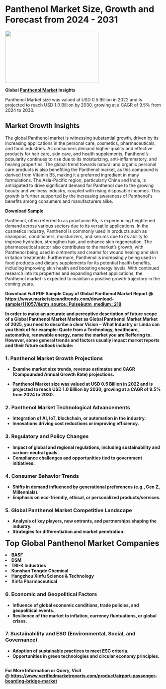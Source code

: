 <H1>Panthenol Market Size, Growth and Forecast from 2024 - 2031</H1><img class="aligncenter size-medium wp-image-584254" src="https://thirdeyenews.in/wp-content/uploads/2024/09/Global-Market-Research-300x168.jpeg" alt="" width="300" height="168" /><p><strong>Global&nbsp;<a href="https://www.marketsizeandtrends.com/download-sample/111057/&amp;utm_source=Pulse&amp;utm_medium=218">Panthenol Market</a> Insights</strong></p><p>Panthenol Market size was valued at USD 0.5 Billion in 2022 and is projected to reach USD 1.0 Billion by 2030, growing at a CAGR of 9.5% from 2024 to 2030.</p><p><h2>Market Growth Insights</h2> <p>The global Panthenol market is witnessing substantial growth, driven by its increasing applications in the personal care, cosmetics, pharmaceuticals, and food industries. As consumers demand higher-quality and effective products for hair care, skin care, and health supplements, Panthenol’s popularity continues to rise due to its moisturizing, anti-inflammatory, and healing properties. The global trend towards natural and organic personal care products is also benefiting the Panthenol market, as this compound is derived from Vitamin B5, making it a preferred ingredient in many formulations. The Asia-Pacific region, particularly China and India, is anticipated to drive significant demand for Panthenol due to the growing beauty and wellness industry, coupled with rising disposable incomes. This growth is further supported by the increasing awareness of Panthenol's benefits among consumers and manufacturers alike.</p> <p><strong>Download Sample</strong></p> <p>Panthenol, often referred to as provitamin B5, is experiencing heightened demand across various sectors due to its versatile applications. In the cosmetics industry, Panthenol is commonly used in products such as shampoos, conditioners, moisturizers, and serums due to its ability to improve hydration, strengthen hair, and enhance skin regeneration. The pharmaceutical sector also contributes to the market’s growth, with Panthenol being used in ointments and creams for wound healing and skin irritation treatments. Furthermore, Panthenol is increasingly being used in food products and dietary supplements for its potential health benefits, including improving skin health and boosting energy levels. With continued research into its properties and expanding market applications, the Panthenol market is expected to maintain a positive growth trajectory in the coming years.</p> <p><strong></p><p><span class=""><strong>Download Full PDF Sample Copy of Global Panthenol Market Report</strong> @ <a href="https://www.marketsizeandtrends.com/download-sample/111057/&amp;utm_source=Pulse&amp;utm_medium=218" target="_blank">https://www.marketsizeandtrends.com/download-sample/111057/&amp;utm_source=Pulse&amp;utm_medium=218</a></span></p><p>In order to make an accurate and perceptive description of future scope of a Global&nbsp;Panthenol Market Market as Global&nbsp;Panthenol Market Market of 2025, you need to describe a clear Vision &ndash; What Industry or Linda can you think of for example: Quote from a Technology, healthcare, automotive, renewable energy, name the market you are Reffering to. However, some general trends and factors usually impact market reports and their future outlook include:</p><h3>1.&nbsp;<strong>Panthenol Market Growth Projections</strong></h3><ul><li>Examine market size trends, revenue estimates and CAGR (Compounded Annual Growth Rate) projections.</li><li><p>Panthenol Market size was valued at USD 0.5 Billion in 2022 and is projected to reach USD 1.0 Billion by 2030, growing at a CAGR of 9.5% from 2024 to 2030.</p></li></ul><h3>2.&nbsp;<strong>Panthenol Market Technological Advancements</strong></h3><ul><li>Integration of AI, IoT, blockchain, or automation in the industry.</li><li>Innovations driving cost reductions or improving efficiency.</li></ul><h3>3.&nbsp;<strong>Regulatory and Policy Changes</strong></h3><ul><li>Impact of global and regional regulations, including sustainability and carbon-neutral goals.</li><li>Compliance challenges and opportunities tied to government initiatives.</li></ul><h3>4.&nbsp;<strong>Consumer Behavior Trends</strong></h3><ul><li>Shifts in demand influenced by generational preferences (e.g., Gen Z, Millennials).</li><li>Emphasis on eco-friendly, ethical, or personalized products/services.</li></ul><h3>5.&nbsp;<strong>Global Panthenol Market Competitive Landscape</strong></h3><ul><li>Analysis of key players, new entrants, and partnerships shaping the industry.</li><li>Strategies for differentiation and market penetration.</li></ul><p data-pm-slice="1 1 []"><span style="color: inherit; font-family: inherit; font-size: 25px;">Top Global Panthenol Market Companies</span></p><div class="" data-test-id=""><p><li>BASF</li><li> DSM</li><li> TRI-K Industries</li><li> Kunshan Tongde Chemical</li><li> Hangzhou Xinfu Science & Technology</li><li> Xinfa Pharmaceutical</li></p></div><h3>6.&nbsp;<strong>Economic and Geopolitical Factors</strong></h3><ul><li>Influence of global economic conditions, trade policies, and geopolitical events.</li><li>Resilience of the market to inflation, currency fluctuations, or global crises.</li></ul><h3>7.&nbsp;<strong>Sustainability and ESG (Environmental, Social, and Governance)</strong></h3><ul><li>Adoption of sustainable practices to meet ESG criteria.</li><li>Opportunities in green technologies and circular economy principles.</li></ul><h2><strong style="font-size: 14px;">For More Information or Query, Visit @&nbsp;</strong><a style="background-color: #ffffff; font-size: 14px;" href="https://www.marketsizeandtrends.com/report/panthenol-market/" target="_blank">https://www.verifiedmarketreports.com/product/airport-passenger-boarding-bridge-market</a></h2>
